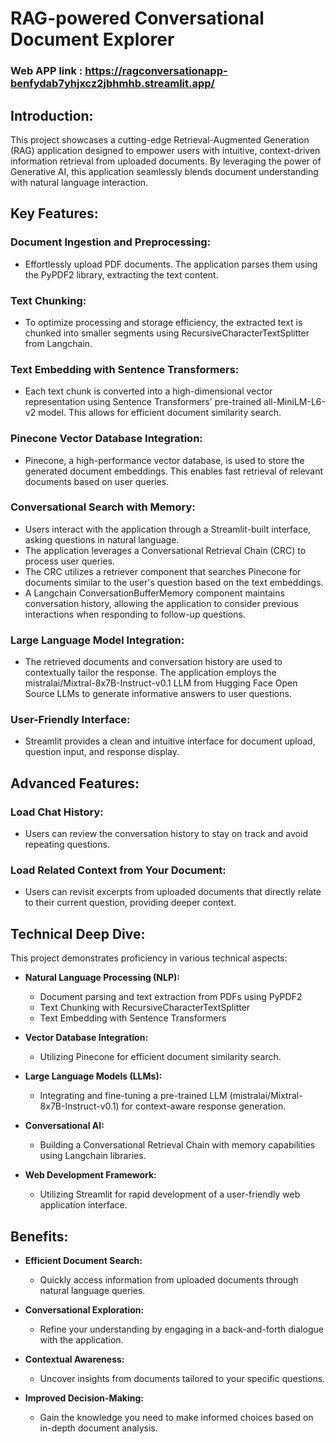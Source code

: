 # RAG-powered Conversational Document Explorer
### Web APP link : https://ragconversationapp-benfydab7yhjxcz2jbhmhb.streamlit.app/

## Introduction:

This project showcases a cutting-edge Retrieval-Augmented Generation (RAG) application designed to empower users with intuitive, context-driven information retrieval from uploaded documents. By leveraging the power of Generative AI, this application seamlessly blends document understanding with natural language interaction.

## Key Features:

### Document Ingestion and Preprocessing:
- Effortlessly upload PDF documents. The application parses them using the PyPDF2 library, extracting the text content.
  
### Text Chunking:
- To optimize processing and storage efficiency, the extracted text is chunked into smaller segments using RecursiveCharacterTextSplitter from Langchain.
  
### Text Embedding with Sentence Transformers:
- Each text chunk is converted into a high-dimensional vector representation using Sentence Transformers' pre-trained all-MiniLM-L6-v2 model. This allows for efficient document similarity search.
  
### Pinecone Vector Database Integration:
- Pinecone, a high-performance vector database, is used to store the generated document embeddings. This enables fast retrieval of relevant documents based on user queries.
  
### Conversational Search with Memory:
- Users interact with the application through a Streamlit-built interface, asking questions in natural language.
- The application leverages a Conversational Retrieval Chain (CRC) to process user queries.
- The CRC utilizes a retriever component that searches Pinecone for documents similar to the user's question based on the text embeddings.
- A Langchain ConversationBufferMemory component maintains conversation history, allowing the application to consider previous interactions when responding to follow-up questions.
  
### Large Language Model Integration:
- The retrieved documents and conversation history are used to contextually tailor the response. The application employs the mistralai/Mixtral-8x7B-Instruct-v0.1 LLM from Hugging Face Open Source LLMs to generate informative answers to user questions.
  
### User-Friendly Interface:
- Streamlit provides a clean and intuitive interface for document upload, question input, and response display.

## Advanced Features:

### Load Chat History:
- Users can review the conversation history to stay on track and avoid repeating questions.
  
### Load Related Context from Your Document:
- Users can revisit excerpts from uploaded documents that directly relate to their current question, providing deeper context.

## Technical Deep Dive:

This project demonstrates proficiency in various technical aspects:

- **Natural Language Processing (NLP):**
  - Document parsing and text extraction from PDFs using PyPDF2
  - Text Chunking with RecursiveCharacterTextSplitter
  - Text Embedding with Sentence Transformers
  
- **Vector Database Integration:**
  - Utilizing Pinecone for efficient document similarity search.
  
- **Large Language Models (LLMs):**
  - Integrating and fine-tuning a pre-trained LLM (mistralai/Mixtral-8x7B-Instruct-v0.1) for context-aware response generation.
  
- **Conversational AI:**
  - Building a Conversational Retrieval Chain with memory capabilities using Langchain libraries.
  
- **Web Development Framework:**
  - Utilizing Streamlit for rapid development of a user-friendly web application interface.

## Benefits:

- **Efficient Document Search:**
  - Quickly access information from uploaded documents through natural language queries.
  
- **Conversational Exploration:**
  - Refine your understanding by engaging in a back-and-forth dialogue with the application.
  
- **Contextual Awareness:**
  - Uncover insights from documents tailored to your specific questions.
  
- **Improved Decision-Making:**
  - Gain the knowledge you need to make informed choices based on in-depth document analysis.
